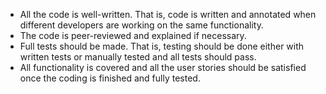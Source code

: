 - All the code is well-written. That is, code is written and annotated when different developers are working on the same functionality.
- The code is peer-reviewed and explained if necessary.
- Full tests should be made. That is, testing should be done either with written tests or manually tested and all tests should pass.
- All functionality is covered and all the user stories should be satisfied once the coding is finished and fully tested.